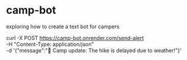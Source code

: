 # camp-bot


exploring how to create a text bot for campers 

curl -X POST https://camp-bot.onrender.com/send-alert \
     -H "Content-Type: application/json" \
     -d '{"message":"🚨 Camp update: The hike is delayed due to weather!"}'
